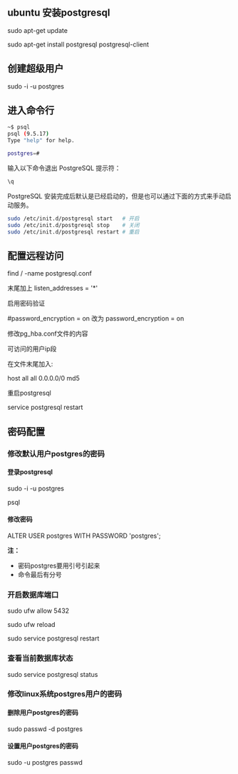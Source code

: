 ## ubuntu 安装postgresql





sudo apt-get update

sudo apt-get install postgresql postgresql-client

## 创建超级用户

sudo -i -u postgres

## 进入命令行

```bash
~$ psql
psql (9.5.17)
Type "help" for help.

postgres=# 
```

输入以下命令退出 PostgreSQL 提示符：

```bash
\q
```

PostgreSQL 安装完成后默认是已经启动的，但是也可以通过下面的方式来手动启动服务。

```bash
sudo /etc/init.d/postgresql start   # 开启
sudo /etc/init.d/postgresql stop    # 关闭
sudo /etc/init.d/postgresql restart # 重启
```

## 配置远程访问

find / -name postgresql.conf 

末尾加上 listen_addresses = '*'

启用密码验证

#password_encryption = on 改为 password_encryption = on

修改pg_hba.conf文件的内容

可访问的用户ip段

在文件末尾加入:

host all all 0.0.0.0/0 md5

重启postgresql

service postgresql restart

## 密码配置

### 修改默认用户postgres的密码

#### 登录postgresql

sudo -i -u postgres 

psql

#### 修改密码


ALTER USER postgres WITH PASSWORD  'postgres';

**注：**

- 密码postgres要用引号引起来
- 命令最后有分号

### 开启数据库端口

sudo ufw allow 5432

sudo ufw reload

sudo service postgresql restart

### 查看当前数据库状态

sudo service postgresql status



### 修改linux系统postgres用户的密码

#### 删除用户postgres的密码

sudo passwd -d postgres

#### 设置用户postgres的密码

sudo -u postgres passwd

